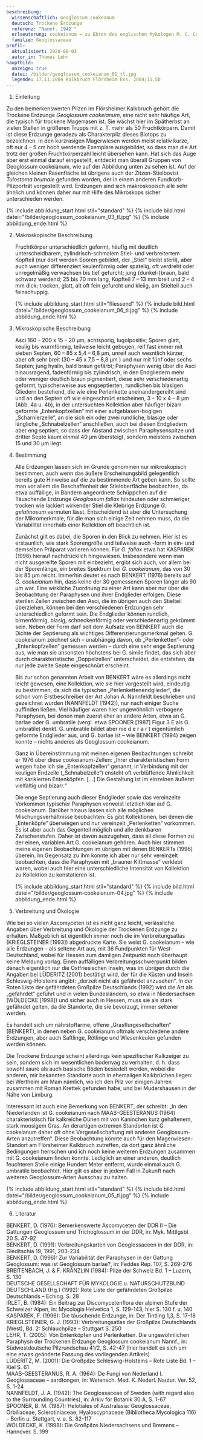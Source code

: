 ```yaml
---
beschreibung:
  wissenschaftlich: Geoglossum cookeanum
  deutsch: Trockene Erdzunge
  referenz: "Nannf. 1942 "
  erlaeuterung: cookeianum = zu Ehren des englischen Mykologen M. C. Cooke
  familie: Geoglossaceae
profil:
  aktualisiert: 2020-08-03
  autor_in: Thomas Lehr
hauptbild:
  anzeige: true
  datei: /bilder/geoglossum_cookeianum_01_tl.jpg
  legende: 17.11.2004 Kalkbruch Flörsheim Exs. 2004/11.5b
---
```

1. Einleitung

Zu den bemerkenswerten Pilzen im Flörsheimer Kalkbruch gehört die Trockene Erdzunge *Geoglossum cookeianum*, eine nicht sehr häufige Art, die typisch für trockene Magerrasen ist. Sie wächst hier im Spätherbst an vielen Stellen in größeren Trupps mit z. T. mehr als 50 Fruchtkörpern. Damit ist diese Erdzunge geradezu als Charakterpilz dieses Biotops zu bezeichnen. In den kurzrasigen Magerwiesen werden meist relativ kurze, oft nur 4 – 5 cm hoch werdende Exemplare ausgebildet, so dass man die Art trotz der großen Fruchtkörperzahl leicht übersehen kann. Hat sich das Auge aber erst einmal darauf eingestellt, entdeckt man überall Gruppen von Geoglossum cookeianum, wie auf der Abbildung unten zu sehen ist. Auf der gleichen kleinen Rasenfläche ist übrigens auch der Zitzen-Stielbovist *Tulostoma brumale* gefunden worden, der in einem anderen Fundkorb-Pilzporträt vorgestellt wird. Erdzungen sind sich makroskopisch alle sehr ähnlich und können daher nur mit Hilfe des Mikroskops sicher unterschieden werden.

{% include abbildung_start.html stil="standard" %}
{% include bild.html datei="/bilder/geoglossum_cookeianum_03_tl.jpg" %}
{% include abbildung_ende.html %}

2. Makroskopische Beschreibung

   Fruchtkörper unterschiedlich geformt, häufig mit deutlich unterscheidbarem, zylindrisch-schmalem Stiel- und verbreitertem Kopfteil (nur dort werden Sporen gebildet, der „Stiel“ bleibt steril), aber auch weniger differenziert keulenförmig oder spatelig, oft verdreht oder unregelmäßig verwachsen bis tief gefurcht; jung (dunkel-)braun, bald schwarz werdend; 25 bis 70 mm lang, Kopfteil 7 – 13 mm breit und 2 – 4 mm dick; trocken, glatt, alt oft fein gefurcht und kleiig, am Stielteil auch feinschuppig.

   {% include abbildung_start.html stil="fliessend" %}
   {% include bild.html datei="/bilder/geoglossum_cookeianum_06_tl.jpg" %}
   {% include abbildung_ende.html %}
3. Mikroskopische Beschreibung 

   Asci 160 – 200 x 15 – 20 µm, achtsporig, lugolpositiv; Sporen glatt, keulig bis wurmförmig, teilweise leicht gebogen, reif fast immer mit sieben Septen, 60 – 85 x 5,4 – 6,8 µm, unreif auch wesntlich kürzer, aber oft sehr breit (30 – 45 x 7,5 – 8,8 µm ) und nur mit fünf oder sechs Septen; jung hyalin, bald braun gefärbt; Paraphysen wenig über die Asci hinausragend, fadenförmig bis zylindrisch, in den Endgliedern mehr oder weniger deutlich braun pigmentiert, diese sehr verschiedenartig geformt, typischerweise aus engseptierten, rundlichen bis blasigen Gliedern bestehend, die wie eine Perlenkette aneinandergereiht sind und an den Septen oft wie eingeschnürt erscheinen, 3 – 10 x 4 – 8 µm (Abb. 4a u. 4b), in der untersuchten Kollektion aber häufiger bizarr geformte „Entenkopfzellen“ mit einer aufgeblasen-bogigen „Scharnierzelle“, an die sich ein oder zwei rundliche, blasige oder längliche „Schnabelzellen“ anschließen, auch bei diesen Endgliedern aber eng septiert, so dass der Abstand zwischen Paraphysenspitze und dritter Septe kaum einmal 40 µm übersteigt, sondern meistens zwischen 15 und 30 µm liegt.
4. Bestimmung

   Alle Erdzungen lassen sich im Grunde genommen nur mikroskopisch bestimmen, auch wenn das äußere Erscheinungsbild gelegentlich bereits gute Hinweise auf die zu bestimmende Art geben kann. So sollte man vor allem die Beschaffenheit der Stieloberfläche beobachten, da etwa auffällige, in Bändern angeordnete Schüppchen auf die Täuschende Erdzunge *Geoglossum fallax* hindeuten oder schmieriger, trocken wie lackiert wirkender Stiel die Klebrige Erdzunge *G. gelatinosum* vermuten lässt. Entscheidend ist aber die Untersuchung der Mikromerkmale, für die man sich einige Zeit nehmen muss, da die Variabilität innerhalb einer Kollektion oft beachtlich ist.


   Zunächst gilt es dabei, die Sporen in den Blick zu nehmen. Hier ist es erstaunlich, wie stark Sporengröße und teilweise auch -form in ein- und demselben Präparat variieren können. Für *G. fallax* etwa hat KASPAREK (1996) hierauf nachdrücklich hingewiesen. Insbesondere wenn man nicht ausgereifte Sporen mit einbezieht, ergibt sich auch, vor allem bei der Sporenlänge, ein breites Spektrum bei *G. cookeianum*, das von 30 bis 85 µm reicht. Immerhin deutet es nach BENKERT (1976) bereits auf *G. cookeianum* hin, dass keine der 30 gemessenen Sporen länger als 90 µm war. Eine wirkliche Zuordnung zu einer Art kann aber nur über die Beobachtung der Paraphysen und ihrer Endglieder erfolgen. Diese sterilen Zellen zwischen den Asci, die im übrigen auch den Stielteil überziehen, können bei den verschiedenen Erdzungen sehr unterschiedlich geformt sein. Die Endglieder können rundlich, birnenförmig, blasig, schneckenförmig oder verschiedenartig gekrümmt sein. Neben der Form darf seit dem Aufsatz von BENKERT auch die Dichte der Septierung als wichtiges Differenzierungsmerkmal gelten. G. cookeianum zeichnet sich – unabhängig davon, ob „Perlenketten“- oder „Entenkopfzellen“ gemessen werden – durch eine sehr enge Septierung aus, wie man sie ansonsten höchstens bei G. simile findet, das sich aber durch charakteristische „Doppelzellen“ unterscheidet, die entstehen, da nur jede zweite Septe eingeschnürt erscheint.


   Bis zur schon genannten Arbeit von BENKERT wäre es allerdings nicht leicht gewesen, eine Kollektion, wie sie hier vorgestellt wird, eindeutig zu bestimmen, da sich die typischen „Perlenkettenendglieder“, die schon vom Erstbeschreiber der Art Johan A. Nannfeldt beschrieben und gezeichnet wurden (NANNFELDT \[1942]), nur nach einiger Suche auffinden ließen. Viel häufiger waren hier ungewöhnlich verbogene Paraphysen, bei denen man zuerst eher an andere Arten, etwa an G. barlae oder G. umbratile (vergl. etwa SPOONER \[1987] Figur 3 E als G. umbratile) denkt. G. umbratile bildet aber nie d e r a r t eigentümlich geformte Endglieder aus, und G. barlae ist – wie BENKERT (1994) zeigen konnte – nichts anderes als Geoglossum cookeianum.


   Ganz in Übereinstimmung mit meinen eigenen Beobachtungen schreibt er 1976 über diese cookeianum-Zellen: „Ihrer charakteristischen Form wegen habe ich sie „Entenkopfzellen“ genannt, in Verbindung mit der keuligen Endzelle („Schnabelzelle“) ensteht oft verblüffende Ähnlichkeit mit karikierten Entenköpfen. \[…] Die Gestaltung ist im einzelnen äußerst vielfältig und bizarr.“


   Die enge Septierung auch dieser Endglieder sowie das vereinzelte Vorkommen typischer Paraphysen verweist letztlich klar auf G. cookeianum. Darüber hinaus lassen sich alle möglichen Mischungsverhältnisse beobachten: Es gibt Kollektionen, bei denen die „Entenköpfe“ überwiegen und nur vereinzelt „Perlenketten“ vorkommen. Es ist aber auch das Gegenteil möglich und alle denkbaren Zwischenstufen. Daher ist davon auszugehen, dass all diese Formen zu der einen, variablen Art G. cookeianum gehören. Auch hier stimmen meine eigenen Beobachtungen im übrigen mit denen BENKERTs (1996) überein. Im Gegensatz zu ihm konnte ich aber nur sehr vereinzelt beobachten, dass die Paraphysen mit „brauner Kittmasse“ verklebt waren, wobei auch hier eine unterschiedliche Intensität von Kollektion zu Kollektion zu konstatieren ist.

   {% include abbildung_start.html stil="standard" %}
   {% include bild.html datei="/bilder/geoglossum-cookeianum-04.jpg" %}
   {% include abbildung_ende.html %}
5. Verbreitung und Ökologie

Wie bei so vielen Ascomyceten ist es nicht ganz leicht, verlässliche Angaben über Verbreitung und Ökologie der Trockenen Erdzunge zu erhalten. Maßgeblich ist eigentlich immer noch die im Verbreitungsatlas (KRIEGLSTEINER \[1993]) abgedruckte Karte. Sie weist G. cookeianum – wie alle Erdzungen – als seltene Art aus, mit 36 Fundpunkten für West-Deutschland, wobei für Hessen zum damligen Zeitpunkt noch überhaupt keine Meldung vorlag. Einen auffälligen Verbreitungsschwerpunkt bilden danach eigentlich nur die Ostfriesischen Inseln, was im übrigen durch die Angaben bei LÜDERITZ (2001) bestätigt wird, der für die Küsten und Inseln Schleswig-Holsteins angibt: „derzeit nicht als gefährdet anzusehen“. In der Roten Liste der gefährdeten Großpilze Deutschlands (1992) wird die Art als „gefährdet“ geführt und in vielen Bundesländern, so etwa in Niedersachsen (WÖLDECKE \[1998]) und sicher auch in Hessen, muss sie als stark gefährdet gelten, da die Standorte, die sie bevorzugt, immer seltener werden.


Es handelt sich um nährstoffarme, offene „Grasflurgesellschaften“ (BENKERT), in denen neben G. cookeianum oftmals verschiedene andere Erdzungen, aber auch Saftlinge, Rötlinge und Wiesenkeulen gefunden werden können.


Die Trockene Erdzunge scheint allerdings kein spezifischer Kalkzeiger zu sein, sondern sich im wesentlichen bodenvag zu verhalten, d. h. dass sowohl saure als auch basische Böden besiedelt werden, wobei die anderen, mir bekannten Standorte auch in ehemaligen Kalkbrüchen liegen: bei Wertheim am Main nämlich, wo ich den Pilz vor einigen Jahren zusammen mit Roman Krettek gefunden habe, und bei Mudershausen in der Nähe von Limburg.


Interessant ist auch eine Bemerkung von BENKERT, der schreibt: „In den Niederlanden ist G. cookeianum nach MAAS-GEESTERANUS (1964) charakteristisch für kalkreiche Dünen mit von Kaninchen kurz gehaltenem, stark moosigem Gras. An derartigen extremen Standorten ist G. cookeianum daher oft ohne Vergesellschaftung mit anderen Geoglossum-Arten anzutreffen“. Diese Beobachtung könnte auch für den Magerwiesen-Standort am Flörsheimer Kalkbruch zutreffen, da dort ganz ähnliche Bedingungen herrschen und ich noch keine weiteren Erdzungen zusammen mit G. cookeianum finden konnte. Lediglich an einer anderen, deutlich feuchteren Stelle einige Hundert Meter entfernt, wurde einmal auch G. umbratile beobachtet. Hier gilt es aber in jedem Fall in Zukunft nach weiteren Geoglossum-Arten Ausschau zu halten.

{% include abbildung_start.html stil="standard" %}
{% include bild.html datei="/bilder/geoglossum_cookeianum_05_tl.jpg" %}
{% include abbildung_ende.html %}

6. Literatur

BENKERT, D. (1976): Bemerkenswerte Ascomyceten der DDR II – Die Gattungen Geoglossum und Trichoglossum in der DDR, in: Myk. Mittlgsbl. 20 S. 47-92\
BENKERT, D. (1991): Verbreitungskarten von Geoglossaceen in der DDR, in: Gleditschia 19, 1991, 203-234\
BENKERT, D. (1996): Zur Variabilität der Paraphysen in der Gattung Geoglossum: was ist Geoglossum barlae?, in: Feddes Rep. 107, S. 269-276\
BREITENBACH, J. & F. KRÄNZLIN (1984): Pilze der Schweiz Bd. 1 – Luzern, S. 130\
DEUTSCHE GESELLSCHAFT FÜR MYKOLOGIE u. NATURSCHUTZBUND DEUTSCHLAND (Hg.) (1992): Rote Liste der gefährdeten Großpilze Deutschlands – Eching. S. 28\
IRLET, B. (1984): Ein Beitrag zur Discomycetenflora der alpinen Stufe der Schweizer Alpen, in: Mycologia Helvetica 1, S. 129-143, hier S. 130 f. u. 140\
KASPAREK, F. (1996): Die täuschende Erdzunge, in: Der Tintling 1,3, S. 17-18\
KRIEGLSTEINER, G. J. (1993): Verbreitungsatlas der Großpilze Deutschlands (West), Bd. 2: Schlauchpilze – Stuttgart S. 250\
LEHR, T. (2005): Von Entenköpfen und Perlenketten. Die ungewöhnlichen Paraphysn der Trockenen Erdzunge Geoglossum cookeianum Nannf., in: Südwestdeutsche Pilzrundschau 41/2, S. 42-47 (hier handelt es sich um eine etwas geänderte Fassung des vorliegenden Artikels)\
LÜDERITZ, M. (2001): Die Großpilze Schleswig-Holsteins – Rote Liste Bd. 1 – Kiel S. 61\
MAAS-GEESTERANUS, R. A. (1964): De Fungi von Nederland I. Geoglossaceae – aardtongen, in: Wetensch. Med. K. Nederl. Nautur. Ver. 52, S. 1-24\
NANNFELDT, J. A. (1942): The Geoglossaceae of Sweden (with regard also to the Surrounding Countries), in: Arkiv för Botanik 30 A, S. 1-67\
SPOONER, B. M. (1987): Helotiales of Australasia: Geoglossaceae, Orbiliaceae, Sclerotiniaceae, Hyaloscyphaceae (Bibliotheca Mycologica 116) – Berlin u. Stuttgart, v. a. S. 82-117\
WÖLDECKE, K. (1998): Die Großpilze Niedersachsens und Bremens – Hannover. S. 199